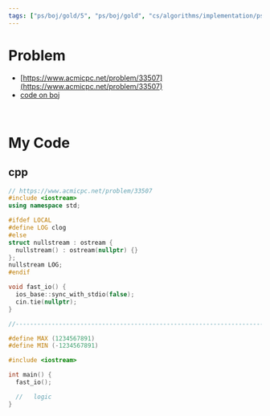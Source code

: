 ```yaml
---
tags: ["ps/boj/gold/5", "ps/boj/gold", "cs/algorithms/implementation/ps","cs/algorithms/greedy/ps","cs/algorithms/simulation/ps"]
---
```


# Problem
- [https://www.acmicpc.net/problem/33507](https://www.acmicpc.net/problem/33507)
- [code on boj](https://www.acmicpc.net/status?problem_id=33507&user_id=hiatus4322)

<br/>

<!--
# Logic

### *분석*
- 문제 유형 (알고리즘...)
- 제약 조건 (인풋 크기, 예외 값, 시공간 복잡도...)

### *설계*
1. 알고리즘 선택
2. 자료구조 선택
3. 수도 코드 작성
4. 정합판단
  - `1 ~ 3`과정으로 도출된 로직이 문제를 해결하는가
    - 그렇다 -> **구현**
    - 잘 모르겠다 -> **구현**
    - 아니다 -> 1번부터 다시 점검

### *구현*
- 로직 검증

### *테스트*
- 예외 케이스 고려

<br/>

-->

# My Code

## cpp
```cpp title="boj/33507.cpp"
// https://www.acmicpc.net/problem/33507
#include <iostream>
using namespace std;

#ifdef LOCAL
#define LOG clog
#else
struct nullstream : ostream {
  nullstream() : ostream(nullptr) {}
};
nullstream LOG;
#endif

void fast_io() {
  ios_base::sync_with_stdio(false);
  cin.tie(nullptr);
}

//--------------------------------------------------------------------------------------------------

#define MAX (1234567891)
#define MIN (-1234567891)

#include <iostream>

int main() {
  fast_io();

  //   logic
}

```
